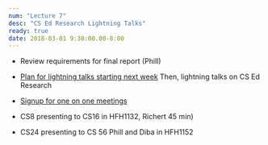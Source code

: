 ```yaml
---
num: "Lecture 7"
desc: "CS Ed Research Lightning Talks"
ready: true
date: 2018-03-01 9:30:00.00-8:00
---
```


* Review requirements for final report (Phill)

* [Plan for lightning talks starting next week](https://drive.google.com/open?id=1yqoeQH02MGlx_ysedmuUwysR4HD1ovtuH7Jnqw3l2sI)
Then, lightning talks on CS Ed Research

* [Signup for one on one meetings](https://drive.google.com/open?id=1l2cZjiBddCQOB55Mjfc3sJwBs988mioZtrKg9RU6dl0)

* CS8 presenting to CS16 in HFH1132, Richert 45 min)
* CS24 presenting to CS 56 Phill and Diba in HFH1152
